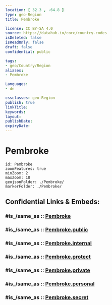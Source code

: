 ```yaml
---
location: [ 32.3 , -64.8 ] 
type: geo-Region
title: Pembroke

license: CC BY-SA 4.0
source: https://datahub.io/core/country-codes
isDeleted: false
isReadOnly: false
draft: false
confidential: public

tags:
- geo/Country/Region
aliases:
- Pembroke

Languages:
- de

cssclasses: geo-Region
publish: true
linkTitle: 
keywords: 
layout: 
publishDate: 
expiryDate: 
---
```


# Pembroke

```leaflet
id: Pembroke
zoomFeatures: true 
minZoom: 2 
maxZoom: 18
geojsonFolder: ./Pembroke/
markerFolder: ./Pembroke/
```


## Confidential Links & Embeds: 

### #is_/same_as :: [Pembroke](/_Standards/Earth/Continent/America~Caribbean/Bermuda/Counties/Pembroke.md) 

### #is_/same_as :: [Pembroke.public](/_public/Earth/Continent/America~Caribbean/Bermuda/Counties/Pembroke.public.md) 

### #is_/same_as :: [Pembroke.internal](/_internal/Earth/Continent/America~Caribbean/Bermuda/Counties/Pembroke.internal.md) 

### #is_/same_as :: [Pembroke.protect](/_protect/Earth/Continent/America~Caribbean/Bermuda/Counties/Pembroke.protect.md) 

### #is_/same_as :: [Pembroke.private](/_private/Earth/Continent/America~Caribbean/Bermuda/Counties/Pembroke.private.md) 

### #is_/same_as :: [Pembroke.personal](/_personal/Earth/Continent/America~Caribbean/Bermuda/Counties/Pembroke.personal.md) 

### #is_/same_as :: [Pembroke.secret](/_secret/Earth/Continent/America~Caribbean/Bermuda/Counties/Pembroke.secret.md)

